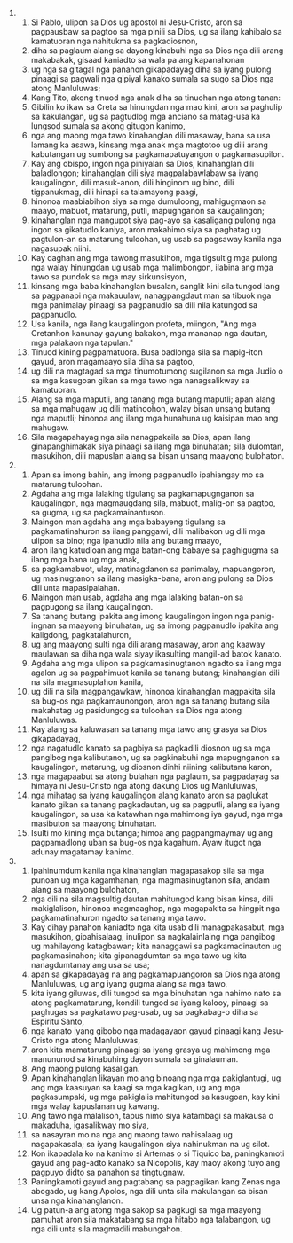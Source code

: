<ol>
  <li>
    <ol>
      <li>Si Pablo, ulipon sa Dios ug apostol ni Jesu-Cristo, aron sa pagpausbaw sa pagtoo sa mga pinili sa Dios, ug sa ilang kahibalo sa kamatuoran nga nahitukma sa pagkadiosnon,</li>
      <li>diha sa paglaum alang sa dayong kinabuhi nga sa Dios nga dili arang makabakak, gisaad kaniadto sa wala pa ang kapanahonan</li>
      <li>ug nga sa gitagal nga panahon gikapadayag diha sa iyang pulong pinaagi sa pagwali nga gipiyal kanako sumala sa sugo sa Dios nga atong Manluluwas;</li>
      <li>Kang Tito, akong tinuod nga anak diha sa tinuohan nga atong tanan:</li>
      <li>Gibilin ko ikaw sa Creta sa hinungdan nga mao kini, aron sa paghulip sa kakulangan, ug sa pagtudlog mga anciano sa matag-usa ka lungsod sumala sa akong gitugon kanimo,</li>
      <li>nga ang maong mga tawo kinahanglan dili masaway, bana sa usa lamang ka asawa, kinsang mga anak mga magtotoo ug dili arang kabutangan ug sumbong sa pagkamapatuyangon o pagkamasupilon.</li>
      <li>Kay ang obispo, ingon nga piniyalan sa Dios, kinahanglan dili baladlongon; kinahanglan dili siya magpalabawlabaw sa iyang kaugalingon, dili masuk-anon, dili hinginom ug bino, dili tigpanukmag, dili hinapi sa talamayong paagi,</li>
      <li>hinonoa maabiabihon siya sa mga dumuloong, mahigugmaon sa maayo, mabuot, matarung, putli, mapugnganon sa kaugalingon;</li>
      <li>kinahanglan nga mangupot siya pag-ayo sa kasaligang pulong nga ingon sa gikatudlo kaniya, aron makahimo siya sa paghatag ug pagtulon-an sa matarung tuloohan, ug usab sa pagsaway kanila nga nagasupak niini.</li>
      <li>Kay daghan ang mga tawong masukihon, mga tigsultig mga pulong nga walay hinungdan ug usab mga malimbongon, ilabina ang mga tawo sa pundok sa mga may sirkunsisyon,</li>
      <li>kinsang mga baba kinahanglan busalan, sanglit kini sila tungod lang sa pagpanapi nga makauulaw, nanagpangdaut man sa tibuok nga mga panimalay pinaagi sa pagpanudlo sa dili nila katungod sa pagpanudlo.</li>
      <li>Usa kanila, nga ilang kaugalingon profeta, miingon, "Ang mga Cretanhon kanunay gayung bakakon, mga mananap nga dautan, mga palakaon nga tapulan."</li>
      <li>Tinuod kining pagpamatuora. Busa badlonga sila sa mapig-iton gayud, aron magamaayo sila diha sa pagtoo,</li>
      <li>ug dili na magtagad sa mga tinumotumong sugilanon sa mga Judio o sa mga kasugoan gikan sa mga tawo nga nanagsalikway sa kamatuoran.</li>
      <li>Alang sa mga maputli, ang tanang mga butang maputli; apan alang sa mga mahugaw ug dili matinoohon, walay bisan unsang butang nga maputli; hinonoa ang ilang mga hunahuna ug kaisipan mao ang mahugaw.</li>
      <li>Sila magapahayag nga sila nanagpakaila sa Dios, apan ilang ginapanghimakak siya pinaagi sa ilang mga binuhatan; sila dulomtan, masukihon, dili mapuslan alang sa bisan unsang maayong bulohaton.</li>
    </ol>
  </li>
  <li>
    <ol>
      <li>Apan sa imong bahin, ang imong pagpanudlo ipahiangay mo sa matarung tuloohan.</li>
      <li>Agdaha ang mga lalaking tigulang sa pagkamapugnganon sa kaugalingon, nga magmaugdang sila, mabuot, malig-on sa pagtoo, sa gugma, ug sa pagkamainantuson.</li>
      <li>Maingon man agdaha ang mga babayeng tigulang sa pagkamatinahuron sa ilang panggawi, dili malibakon ug dili mga ulipon sa bino; nga ipanudlo nila ang butang maayo,</li>
      <li>aron ilang katudloan ang mga batan-ong babaye sa paghigugma sa ilang mga bana ug mga anak,</li>
      <li>sa pagkamabuot, ulay, matinagdanon sa panimalay, mapuangoron, ug masinugtanon sa ilang masigka-bana, aron ang pulong sa Dios dili unta mapasipalahan.</li>
      <li>Maingon man usab, agdaha ang mga lalaking batan-on sa pagpugong sa ilang kaugalingon.</li>
      <li>Sa tanang butang ipakita ang imong kaugalingon ingon nga panig-ingnan sa maayong binuhatan, ug sa imong pagpanudlo ipakita ang kaligdong, pagkatalahuron,</li>
      <li>ug ang maayong sulti nga dili arang masaway, aron ang kaaway maulawan sa diha nga wala siyay ikasulting mangil-ad batok kanato.</li>
      <li>Agdaha ang mga ulipon sa pagkamasinugtanon ngadto sa ilang mga agalon ug sa pagpahimuot kanila sa tanang butang; kinahanglan dili na sila magmasuplahon kanila,</li>
      <li>ug dili na sila magpangawkaw, hinonoa kinahanglan magpakita sila sa bug-os nga pagkamaunongon, aron nga sa tanang butang sila makahatag ug pasidungog sa tuloohan sa Dios nga atong Manluluwas.</li>
      <li>Kay alang sa kaluwasan sa tanang mga tawo ang grasya sa Dios gikapadayag,</li>
      <li>nga nagatudlo kanato sa pagbiya sa pagkadili diosnon ug sa mga pangibog nga kalibutanon, ug sa pagkinabuhi nga mapugnganon sa kaugalingon, matarung, ug diosnon dinhi niining kalibutana karon,</li>
      <li>nga magapaabut sa atong bulahan nga paglaum, sa pagpadayag sa himaya ni Jesu-Cristo nga atong dakung Dios ug Manluluwas,</li>
      <li>nga mihatag sa iyang kaugalingon alang kanato aron sa paglukat kanato gikan sa tanang pagkadautan, ug sa pagputli, alang sa iyang kaugalingon, sa usa ka katawhan nga mahimong iya gayud, nga mga masibuton sa maayong binuhatan.</li>
      <li>Isulti mo kining mga butanga; himoa ang pagpangmaymay ug ang pagpamadlong uban sa bug-os nga kagahum. Ayaw itugot nga adunay magatamay kanimo.</li>
    </ol>
  </li>
  <li>
    <ol>
      <li>Ipahinumdum kanila nga kinahanglan magapasakop sila sa mga punoan ug mga kagamhanan, nga magmasinugtanon sila, andam alang sa maayong bulohaton,</li>
      <li>nga dili na sila magsultig dautan mahitungod kang bisan kinsa, dili makiglalison, hinonoa magmaaghop, nga magapakita sa hingpit nga pagkamatinahuron ngadto sa tanang mga tawo.</li>
      <li>Kay dihay panahon kaniadto nga kita usab dili managpakasabut, mga masukihon, gipahisalaag, inulipon sa nagkalainlaing mga pangibog ug mahilayong katagbawan; kita nanaggawi sa pagkamadinauton ug pagkamasinahon; kita gipanagdumtan sa mga tawo ug kita nanagdumtanay ang usa sa usa;</li>
      <li>apan sa gikapadayag na ang pagkamapuangoron sa Dios nga atong Manluluwas, ug ang iyang gugma alang sa mga tawo,</li>
      <li>kita iyang giluwas, dili tungod sa mga binuhatan nga nahimo nato sa atong pagkamatarung, kondili tungod sa iyang kalooy, pinaagi sa paghugas sa pagkatawo pag-usab, ug sa pagkabag-o diha sa Espiritu Santo,</li>
      <li>nga kanato iyang gibobo nga madagayaon gayud pinaagi kang Jesu-Cristo nga atong Manluluwas,</li>
      <li>aron kita mamatarung pinaagi sa iyang grasya ug mahimong mga manununod sa kinabuhing dayon sumala sa ginalauman.</li>
      <li>Ang maong pulong kasaligan.</li>
      <li>Apan kinahanglan likayan mo ang binoang nga mga pakiglantugi, ug ang mga kaasuyan sa kaagi sa mga kagikan, ug ang mga pagkasumpaki, ug mga pakiglalis mahitungod sa kasugoan, kay kini mga walay kapuslanan ug kawang.</li>
      <li>Ang tawo nga malalison, tapus nimo siya katambagi sa makausa o makaduha, igasalikway mo siya,</li>
      <li>sa nasayran mo na nga ang maong tawo nahisalaag ug nagapakasala; sa iyang kaugalingon siya nahinukman na ug silot.</li>
      <li>Kon ikapadala ko na kanimo si Artemas o si Tiquico ba, paningkamoti gayud ang pag-adto kanako sa Nicopolis, kay maoy akong tuyo ang pagpuyo didto sa panahon sa tingtugnaw.</li>
      <li>Paningkamoti gayud ang pagtabang sa pagpagikan kang Zenas nga abogado, ug kang Apolos, nga dili unta sila makulangan sa bisan unsa nga kinahanglanon.</li>
      <li>Ug patun-a ang atong mga sakop sa pagkugi sa mga maayong pamuhat aron sila makatabang sa mga hitabo nga talabangon, ug nga dili unta sila magmadili mabungahon.</li>
    </ol>
  </li>
</ol>